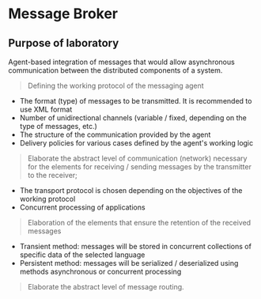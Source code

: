 # Message Broker
## Purpose of laboratory
Agent-based integration of messages that would allow asynchronous communication between the distributed components of a system.


> Defining the working protocol of the messaging agent

- The format (type) of messages to be transmitted. It is recommended to use XML format
- Number of unidirectional channels (variable / fixed, depending on the type of messages, etc.)
- The structure of the communication provided by the agent 
- Delivery policies for various cases defined by the agent's working logic

> Elaborate the abstract level of communication (network) necessary for the elements for receiving / sending messages by the transmitter to the receiver;
- The transport protocol is chosen depending on the objectives of the working protocol
- Concurrent processing of applications

> Elaboration of the elements that ensure the retention of the received messages 
- Transient method: messages will be stored in concurrent collections of specific data
of the selected language
- Persistent method: messages will be serialized / deserialized using methods
asynchronous or concurrent processing

> Elaborate the abstract level of message routing.
